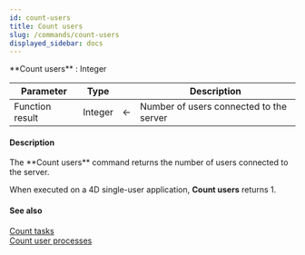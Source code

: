 ```yaml
---
id: count-users
title: Count users
slug: /commands/count-users
displayed_sidebar: docs
---
```


<!--REF #_command_.Count users.Syntax-->**Count users**  : Integer<!-- END REF-->
<!--REF #_command_.Count users.Params-->
| Parameter | Type |  | Description |
| --- | --- | --- | --- |
| Function result | Integer | &#8592; | Number of users connected to the server |

<!-- END REF-->

#### Description 

<!--REF #_command_.Count users.Summary-->The **Count users** command returns the number of users connected to the server.<!-- END REF-->

When executed on a 4D single-user application, **Count users** returns 1.

#### See also 

[Count tasks](count-tasks.md)  
[Count user processes](count-user-processes.md)  